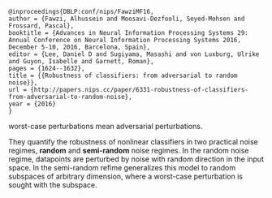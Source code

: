 ```
@inproceedings{DBLP:conf/nips/FawziMF16,
author = {Fawzi, Alhussein and Moosavi-Dezfooli, Seyed-Mohsen and Frossard, Pascal},
booktitle = {Advances in Neural Information Processing Systems 29: Annual Conference on Neural Information Processing Systems 2016, December 5-10, 2016, Barcelona, Spain},
editor = {Lee, Daniel D and Sugiyama, Masashi and von Luxburg, Ulrike and Guyon, Isabelle and Garnett, Roman},
pages = {1624--1632},
title = {{Robustness of classifiers: from adversarial to random noise}},
url = {http://papers.nips.cc/paper/6331-robustness-of-classifiers-from-adversarial-to-random-noise},
year = {2016}
}
```
worst-case perturbations mean adversarial perturbations.

They quantify the robustness of nonlinear classifiers in two practical noise regimes, **random** and **semi-random** noise regimes.
In the random noise regime, datapoints are perturbed by noise with random direction in the input space. 
In the semi-random refime generalizes this model to random subspaces of arbitrary dimension, where a worst-case perturbation is sought with the subspace. 